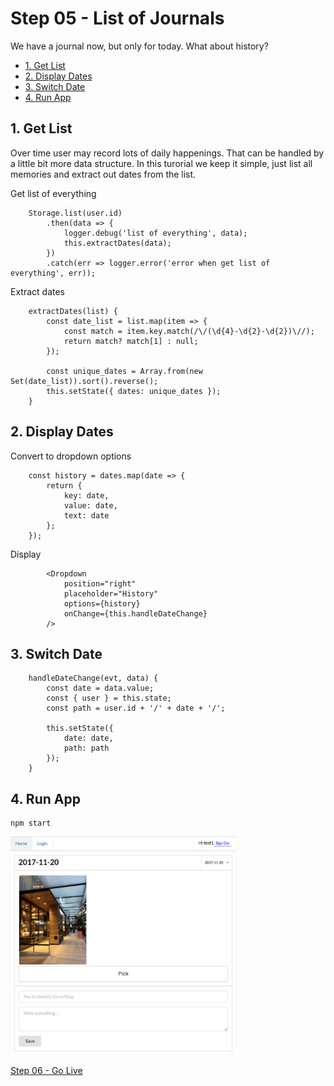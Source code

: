 # Step 05 - List of Journals

We have a journal now, but only for today. What about history?

* [1. Get List](#1-get-list)
* [2. Display Dates](#display-dates)
* [3. Switch Date](#switch-date)
* [4. Run App](#run-app)

## 1. Get List

Over time user may record lots of daily happenings. That can be handled by a little bit more data structure. In this turorial we keep it simple, just list all memories and extract out dates from the list.

Get list of everything
```
    Storage.list(user.id)
        .then(data => {
            logger.debug('list of everything', data);
            this.extractDates(data);
        })
        .catch(err => logger.error('error when get list of everything', err));
```

Extract dates
```
    extractDates(list) {
        const date_list = list.map(item => {
            const match = item.key.match(/\/(\d{4}-\d{2}-\d{2})\//);
            return match? match[1] : null;
        });

        const unique_dates = Array.from(new Set(date_list)).sort().reverse();
        this.setState({ dates: unique_dates });
    }
```

## 2. Display Dates

Convert to dropdown options
```
    const history = dates.map(date => {
        return {
            key: date,
            value: date,
            text: date
        };
    });
```

Display
```
        <Dropdown
            position="right"
            placeholder="History"
            options={history}
            onChange={this.handleDateChange}
        />
```

## 3. Switch Date

```
    handleDateChange(evt, data) {
        const date = data.value;
        const { user } = this.state;
        const path = user.id + '/' + date + '/';

        this.setState({
            date: date,
            path: path
        });
    }
```

## 4. Run App

```
npm start
```

<img src="journal_history.png" width="360px" />

[Step 06 - Go Live](../step-06)
